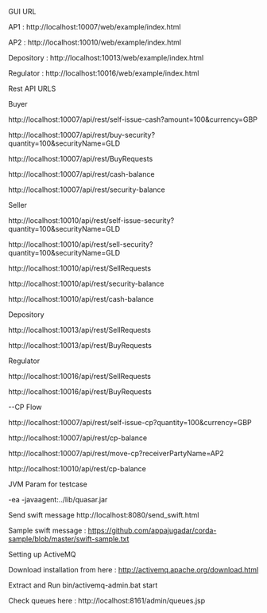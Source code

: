 
GUI URL  

AP1  :   http://localhost:10007/web/example/index.html

AP2   :  http://localhost:10010/web/example/index.html

Depository  : http://localhost:10013/web/example/index.html

Regulator  :  http://localhost:10016/web/example/index.html

Rest API URLS

Buyer

http://localhost:10007/api/rest/self-issue-cash?amount=100&currency=GBP

http://localhost:10007/api/rest/buy-security?quantity=100&securityName=GLD


http://localhost:10007/api/rest/BuyRequests

http://localhost:10007/api/rest/cash-balance

http://localhost:10007/api/rest/security-balance



Seller

http://localhost:10010/api/rest/self-issue-security?quantity=100&securityName=GLD

http://localhost:10010/api/rest/sell-security?quantity=100&securityName=GLD

http://localhost:10010/api/rest/SellRequests

http://localhost:10010/api/rest/security-balance

http://localhost:10010/api/rest/cash-balance





Depository

http://localhost:10013/api/rest/SellRequests

http://localhost:10013/api/rest/BuyRequests


Regulator

http://localhost:10016/api/rest/SellRequests

http://localhost:10016/api/rest/BuyRequests


--CP Flow

http://localhost:10007/api/rest/self-issue-cp?quantity=100&currency=GBP

http://localhost:10007/api/rest/cp-balance

http://localhost:10007/api/rest/move-cp?receiverPartyName=AP2

http://localhost:10010/api/rest/cp-balance


JVM Param for testcase

-ea -javaagent:../lib/quasar.jar


Send swift message
http://localhost:8080/send_swift.html

Sample swift message : https://github.com/appajugadar/corda-sample/blob/master/swift-sample.txt


Setting up ActiveMQ 

Download installation from here : http://activemq.apache.org/download.html

Extract and Run bin/activemq-admin.bat start

Check queues here : http://localhost:8161/admin/queues.jsp


